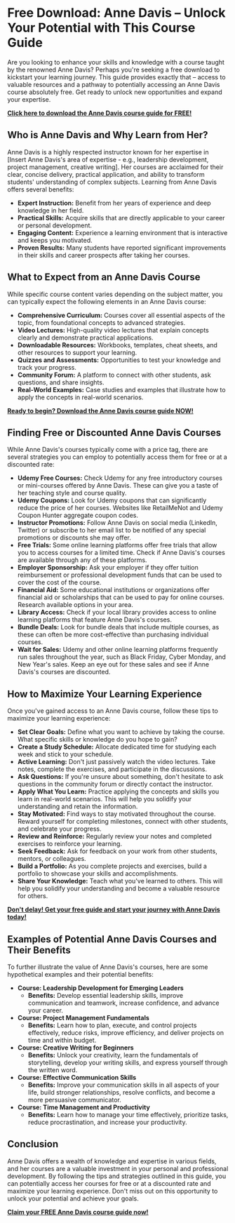 # Free Download: Anne Davis – Unlock Your Potential with This Course Guide

Are you looking to enhance your skills and knowledge with a course taught by the renowned Anne Davis? Perhaps you're seeking a free download to kickstart your learning journey. This guide provides exactly that – access to valuable resources and a pathway to potentially accessing an Anne Davis course absolutely free. Get ready to unlock new opportunities and expand your expertise.

[**Click here to download the Anne Davis course guide for FREE!**](https://udemywork.com/anne-davis)

## Who is Anne Davis and Why Learn from Her?

Anne Davis is a highly respected instructor known for her expertise in [Insert Anne Davis's area of expertise - e.g., leadership development, project management, creative writing]. Her courses are acclaimed for their clear, concise delivery, practical application, and ability to transform students' understanding of complex subjects. Learning from Anne Davis offers several benefits:

*   **Expert Instruction:** Benefit from her years of experience and deep knowledge in her field.
*   **Practical Skills:** Acquire skills that are directly applicable to your career or personal development.
*   **Engaging Content:** Experience a learning environment that is interactive and keeps you motivated.
*   **Proven Results:** Many students have reported significant improvements in their skills and career prospects after taking her courses.

## What to Expect from an Anne Davis Course

While specific course content varies depending on the subject matter, you can typically expect the following elements in an Anne Davis course:

*   **Comprehensive Curriculum:** Courses cover all essential aspects of the topic, from foundational concepts to advanced strategies.
*   **Video Lectures:** High-quality video lectures that explain concepts clearly and demonstrate practical applications.
*   **Downloadable Resources:** Workbooks, templates, cheat sheets, and other resources to support your learning.
*   **Quizzes and Assessments:** Opportunities to test your knowledge and track your progress.
*   **Community Forum:** A platform to connect with other students, ask questions, and share insights.
*   **Real-World Examples:** Case studies and examples that illustrate how to apply the concepts in real-world scenarios.

[**Ready to begin? Download the Anne Davis course guide NOW!**](https://udemywork.com/anne-davis)

## Finding Free or Discounted Anne Davis Courses

While Anne Davis's courses typically come with a price tag, there are several strategies you can employ to potentially access them for free or at a discounted rate:

*   **Udemy Free Courses:** Check Udemy for any free introductory courses or mini-courses offered by Anne Davis. These can give you a taste of her teaching style and course quality.
*   **Udemy Coupons:** Look for Udemy coupons that can significantly reduce the price of her courses. Websites like RetailMeNot and Udemy Coupon Hunter aggregate coupon codes.
*   **Instructor Promotions:** Follow Anne Davis on social media (LinkedIn, Twitter) or subscribe to her email list to be notified of any special promotions or discounts she may offer.
*   **Free Trials:** Some online learning platforms offer free trials that allow you to access courses for a limited time. Check if Anne Davis's courses are available through any of these platforms.
*   **Employer Sponsorship:** Ask your employer if they offer tuition reimbursement or professional development funds that can be used to cover the cost of the course.
*   **Financial Aid:** Some educational institutions or organizations offer financial aid or scholarships that can be used to pay for online courses. Research available options in your area.
*   **Library Access:** Check if your local library provides access to online learning platforms that feature Anne Davis's courses.
*   **Bundle Deals:** Look for bundle deals that include multiple courses, as these can often be more cost-effective than purchasing individual courses.
*   **Wait for Sales:** Udemy and other online learning platforms frequently run sales throughout the year, such as Black Friday, Cyber Monday, and New Year's sales. Keep an eye out for these sales and see if Anne Davis's courses are discounted.

## How to Maximize Your Learning Experience

Once you've gained access to an Anne Davis course, follow these tips to maximize your learning experience:

*   **Set Clear Goals:** Define what you want to achieve by taking the course. What specific skills or knowledge do you hope to gain?
*   **Create a Study Schedule:** Allocate dedicated time for studying each week and stick to your schedule.
*   **Active Learning:** Don't just passively watch the video lectures. Take notes, complete the exercises, and participate in the discussions.
*   **Ask Questions:** If you're unsure about something, don't hesitate to ask questions in the community forum or directly contact the instructor.
*   **Apply What You Learn:** Practice applying the concepts and skills you learn in real-world scenarios. This will help you solidify your understanding and retain the information.
*   **Stay Motivated:** Find ways to stay motivated throughout the course. Reward yourself for completing milestones, connect with other students, and celebrate your progress.
*   **Review and Reinforce:** Regularly review your notes and completed exercises to reinforce your learning.
*   **Seek Feedback:** Ask for feedback on your work from other students, mentors, or colleagues.
*   **Build a Portfolio:** As you complete projects and exercises, build a portfolio to showcase your skills and accomplishments.
*   **Share Your Knowledge:** Teach what you've learned to others. This will help you solidify your understanding and become a valuable resource for others.

[**Don't delay! Get your free guide and start your journey with Anne Davis today!**](https://udemywork.com/anne-davis)

## Examples of Potential Anne Davis Courses and Their Benefits

To further illustrate the value of Anne Davis's courses, here are some hypothetical examples and their potential benefits:

*   **Course: Leadership Development for Emerging Leaders**
    *   **Benefits:** Develop essential leadership skills, improve communication and teamwork, increase confidence, and advance your career.
*   **Course: Project Management Fundamentals**
    *   **Benefits:** Learn how to plan, execute, and control projects effectively, reduce risks, improve efficiency, and deliver projects on time and within budget.
*   **Course: Creative Writing for Beginners**
    *   **Benefits:** Unlock your creativity, learn the fundamentals of storytelling, develop your writing skills, and express yourself through the written word.
*   **Course: Effective Communication Skills**
    *   **Benefits:** Improve your communication skills in all aspects of your life, build stronger relationships, resolve conflicts, and become a more persuasive communicator.
*   **Course: Time Management and Productivity**
    *   **Benefits:** Learn how to manage your time effectively, prioritize tasks, reduce procrastination, and increase your productivity.

## Conclusion

Anne Davis offers a wealth of knowledge and expertise in various fields, and her courses are a valuable investment in your personal and professional development. By following the tips and strategies outlined in this guide, you can potentially access her courses for free or at a discounted rate and maximize your learning experience. Don't miss out on this opportunity to unlock your potential and achieve your goals.

[**Claim your FREE Anne Davis course guide now!**](https://udemywork.com/anne-davis)
